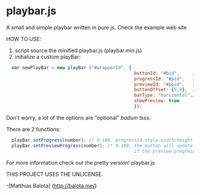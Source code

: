 # playbar.js
A small and simple playbar written in pure js. Check the example web site

HOW TO USE:

1. script source the minified playbar.js (playbar.min.js)
2. initialize a custom playBar:
```js
  var newPlayBar = new playBar ("#wrapperId", {
                                                buttonId: "#bid",     //default: "#playBarButton"
                                                progressId: "#pid",   //default: "#playBarProgress"
                                                previewId: "#ppid",   //default: "#playBarProgressPreview"
                                                buttonOffset: {5,0},  //x,y IN PX
                                                barType: "horizontal",//can be "vertical"
                                                showPreview: true
                                                });
```
Don't worry, a lot of the options are "optional" *badum tsss*.

There are 2 functions:
```js
  playBar.setProgress(number); // 0-100, progressId.style.width/height & buttonId.style.left/bottom will be set to px
  playBar.setPreviewProgress(number); /* 0-100, the button will update its position, 
                                                if the preview progress isn't equal to progress nor 0 */
```

For more information check out the pretty version! playbar.js
  
THIS PROJECT USES THE UNLICENSE.

-[Matthias Balota] (http://balota.me/)
